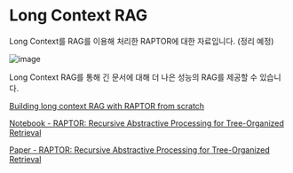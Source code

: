 # Long Context RAG

Long Context를 RAG를 이용해 처리한 RAPTOR에 대한 자료입니다. (정리 예정)


![image](https://github.com/user-attachments/assets/8f193c82-ac96-42d2-b207-50ba366b1885)

Long Context RAG를 통해 긴 문서에 대해 더 나은 성능의 RAG를 제공할 수 있습니다.

[Building long context RAG with RAPTOR from scratch](https://www.youtube.com/watch?v=jbGchdTL7d0)

[Notebook - RAPTOR: Recursive Abstractive Processing for Tree-Organized Retrieval](https://github.com/langchain-ai/langchain/blob/master/cookbook/RAPTOR.ipynb)

[Paper - RAPTOR: Recursive Abstractive Processing for Tree-Organized Retrieval](https://arxiv.org/abs/2401.18059)

